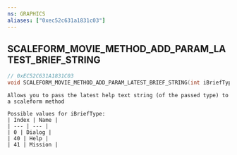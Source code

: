 ```yaml
---
ns: GRAPHICS
aliases: ["0xec52c631a1831c03"]
---
```

## SCALEFORM_MOVIE_METHOD_ADD_PARAM_LATEST_BRIEF_STRING

```c
// 0xEC52C631A1831C03
void SCALEFORM_MOVIE_METHOD_ADD_PARAM_LATEST_BRIEF_STRING(int iBriefType);
```

```
Allows you to pass the latest help text string (of the passed type) to a scaleform method

Possible values for iBriefType:
| Index | Name |
| --- | --- |
| 0 | Dialog |
| 40 | Help |
| 41 | Mission |
```
